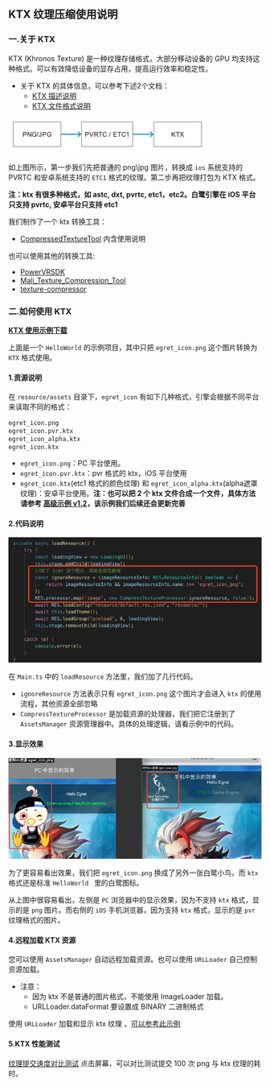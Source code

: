 ## KTX 纹理压缩使用说明

### 一.关于 KTX
KTX (Khronos Texture) 是一种纹理存储格式，大部分移动设备的 GPU 均支持这种格式。可以有效降低设备的显存占用，提高运行效率和稳定性。

* 关于 KTX 的具体信息，可以参考下述2个文档：
	* [KTX 描述说明](https://www.khronos.org/opengles/sdk/tools/KTX/)
	* [KTX 文件格式说明](https://www.khronos.org/opengles/sdk/tools/KTX/file_format_spec/)

![](p1.png)

如上图所示，第一步我们先把普通的 png\jpg 图片，转换成 `ios` 系统支持的 PVRTC 和安卓系统支持的 `ETC1` 格式的纹理。第二步再把纹理打包为 KTX 格式。

**注：ktx 有很多种格式，如 astc, dxt, pvrtc, etc1，etc2。白鹭引擎在 iOS 平台只支持 pvrtc, 安卓平台只支持 etc1**

我们制作了一个 ktx 转换工具：

- [CompressedTextureTool](http://tool.egret-labs.org/DocZip/tools/CompressedTextureTool_v1.1.zip) 内含使用说明

也可以使用其他的转换工具:

- [PowerVRSDK](https://www.imgtec.com/developers/powervr-sdk-tools/)
- [Mali_Texture_Compression_Tool](https://developer.arm.com/tools-and-software/graphics-and-gaming/graphics-development-tools/mali-texture-compression-tool)
- [texture-compressor](https://www.npmjs.com/package/texture-compressor)


### 二.如何使用 KTX
**[KTX 使用示例下载](http://tool.egret-labs.org/DocZip/engine/KTXHello.zip)**

上面是一个 `HelloWorld` 的示例项目，其中只把 `egret_icon.png` 这个图片转换为 `KTX` 格式使用。

#### 1.资源说明
在 `resource/assets` 目录下，`egret_icon` 有如下几种格式，引擎会根据不同平台来读取不同的格式：

```
egret_icon.png
egret_icon.pvr.ktx
egret_icon_alpha.ktx
egret_icon.ktx
```
* `egret_icon.png`：PC 平台使用。
* `egret_icon.pvr.ktx`：pvr 格式的 ktx，iOS 平台使用
* `egret_icon.ktx`(etc1 格式的颜色纹理) 和 `egret_icon_alpha.ktx`(alpha遮罩纹理)：安卓平台使用。**注：也可以把 2 个 ktx 文件合成一个文件，具体方法请参考 [高级示例 v1.2](http://tool.egret-labs.org/DocZip/engine/CompressedTextureDemo_v1.2.zip)，该示例我们后续还会更新完善**

#### 2.代码说明

![](p2.png)

在 `Main.ts` 中的 `loadResource` 方法里，我们加了几行代码。

* `ignoreResource` 方法表示只有 `egret_icon.png` 这个图片才会进入 `ktx` 的使用流程，其他资源全部忽略
* `CompressTextureProcessor` 是加载资源的处理器，我们把它注册到了  `AssetsManager` 资源管理器中。具体的处理逻辑，请看示例中的代码。

#### 3.显示效果
![](p3.png)

为了更容易看出效果，我们把 `egret_icon.png` 换成了另外一张白鹭小鸟，而 `ktx` 格式还是标准 `HelloWorld ` 里的白鹭图标。

从上图中很容易看出，左侧是 `PC` 浏览器中的显示效果，因为不支持 `ktx` 格式，显示的是 `png` 图片。而右侧的 `iOS` 手机浏览器，因为支持 `ktx` 格式，显示的是 `pvr` 纹理格式的图片。

#### 4.远程加载 KTX 资源
您可以使用 `AssetsManager` 自动远程加载资源。也可以使用 `URLLoader` 自己控制资源加载。

* 注意：
	* 因为 ktx 不是普通的图片格式，不能使用 ImageLoader 加载。
	* URLLoader.dataFormat 要设置成 BINARY 二进制格式

使用 `URLLoader` 加载和显示 ktx 纹理 ，[可以参考此示例](http://tool.egret-labs.org/DocZip/engine/KTXURLLoader_v1.0.zip)


#### 5.KTX 性能测试
[纹理提交速度对比测试](http://tool.egret-labs.org/DocZip/engine/CompressedTexturePerformance.zip) 点击屏幕，可以对比测试提交 100 次 png 与 ktx 纹理的耗时。